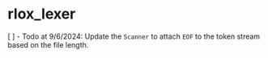 # rlox_lexer

[ ] - Todo at 9/6/2024: Update the `Scanner` to attach `EOF` to the token stream based on the file length.